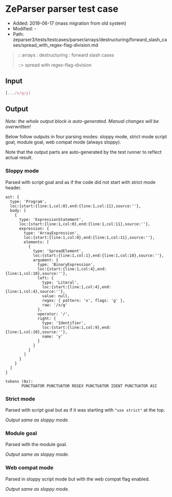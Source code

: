 # ZeParser parser test case

- Added: 2019-06-17 (mass migration from old system)
- Modified: -
- Path: zeparser3/tests/testcases/parser/arrays/destructuring/forward_slash_cases/spread_with_regex-flag-division.md

> :: arrays : destructuring : forward slash cases
>
> ::> spread with regex-flag-division

## Input

`````js
[.../x/g/y]
`````

## Output

_Note: the whole output block is auto-generated. Manual changes will be overwritten!_

Below follow outputs in four parsing modes: sloppy mode, strict mode script goal, module goal, web compat mode (always sloppy).

Note that the output parts are auto-generated by the test runner to reflect actual result.

### Sloppy mode

Parsed with script goal and as if the code did not start with strict mode header.

`````
ast: {
  type: 'Program',
  loc:{start:{line:1,col:0},end:{line:1,col:11},source:''},
  body: [
    {
      type: 'ExpressionStatement',
      loc:{start:{line:1,col:0},end:{line:1,col:11},source:''},
      expression: {
        type: 'ArrayExpression',
        loc:{start:{line:1,col:0},end:{line:1,col:11},source:''},
        elements: [
          {
            type: 'SpreadElement',
            loc:{start:{line:1,col:1},end:{line:1,col:10},source:''},
            argument: {
              type: 'BinaryExpression',
              loc:{start:{line:1,col:4},end:{line:1,col:10},source:''},
              left: {
                type: 'Literal',
                loc:{start:{line:1,col:4},end:{line:1,col:4},source:''},
                value: null,
                regex: { pattern: 'x', flags: 'g' },
                raw: '/x/g'
              },
              operator: '/',
              right: {
                type: 'Identifier',
                loc:{start:{line:1,col:9},end:{line:1,col:10},source:''},
                name: 'y'
              }
            }
          }
        ]
      }
    }
  ]
}

tokens (8x):
       PUNCTUATOR PUNCTUATOR REGEX PUNCTUATOR IDENT PUNCTUATOR ASI
`````

### Strict mode

Parsed with script goal but as if it was starting with `"use strict"` at the top.

_Output same as sloppy mode._

### Module goal

Parsed with the module goal.

_Output same as sloppy mode._

### Web compat mode

Parsed in sloppy script mode but with the web compat flag enabled.

_Output same as sloppy mode._
